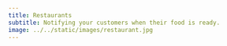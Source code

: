 ```yaml
---
title: Restaurants
subtitle: Notifying your customers when their food is ready.
image: ../../static/images/restaurant.jpg
---
```

